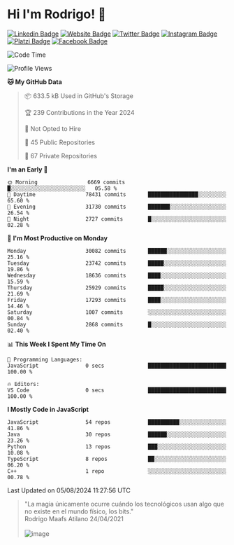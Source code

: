 # Hi I'm Rodrigo! 👋
[![Linkedin Badge](https://img.shields.io/badge/-rmaafs-blue?style=flat&logo=Linkedin&logoColor=white&link=https://www.linkedin.com/in/rmaafs/)](https://www.linkedin.com/in/rmaafs/)
[![Website Badge](https://img.shields.io/badge/-rmaafs.com-0a192f?style=flat&logo=Google-Chrome&logoColor=white&link=https://rmaafs.com)](https://rmaafs.com)
[![Twitter Badge](https://img.shields.io/badge/-@royendero-1ca0f1?style=flat&labelColor=1ca0f1&logo=twitter&logoColor=white&link=https://twitter.com/royendero)](https://twitter.com/royendero)
[![Instagram Badge](https://img.shields.io/badge/-@rmaafs-purple?style=flat&logo=instagram&logoColor=white&link=https://instagram.com/rmaafs/)](https://instagram.com/rmaafs)
[![Platzi Badge](https://img.shields.io/badge/-rmaafs-203845?style=flat&logo=Platzi&logoColor=98CA3F&link=https://platzi.com/p/rmaafs/)](https://platzi.com/p/rmaafs/)
[![Facebook Badge](https://img.shields.io/badge/-rmaafs-046CE4?style=flat&logo=Facebook&logoColor=white&link=https://www.facebook.com/rmaafs/)](https://www.facebook.com/rmaafs/)

<!--START_SECTION:waka-->
![Code Time](http://img.shields.io/badge/Code%20Time-2%2C982%20hrs%2054%20mins-blue)

![Profile Views](http://img.shields.io/badge/Profile%20Views-1-blue)

**🐱 My GitHub Data** 

> 📦 633.5 kB Used in GitHub's Storage 
 > 
> 🏆 239 Contributions in the Year 2024
 > 
> 🚫 Not Opted to Hire
 > 
> 📜 45 Public Repositories 
 > 
> 🔑 67 Private Repositories 
 > 
**I'm an Early 🐤** 

```text
🌞 Morning                6669 commits        █░░░░░░░░░░░░░░░░░░░░░░░░   05.58 % 
🌆 Daytime                78431 commits       ████████████████░░░░░░░░░   65.60 % 
🌃 Evening                31730 commits       ███████░░░░░░░░░░░░░░░░░░   26.54 % 
🌙 Night                  2727 commits        █░░░░░░░░░░░░░░░░░░░░░░░░   02.28 % 
```
📅 **I'm Most Productive on Monday** 

```text
Monday                   30082 commits       ██████░░░░░░░░░░░░░░░░░░░   25.16 % 
Tuesday                  23742 commits       █████░░░░░░░░░░░░░░░░░░░░   19.86 % 
Wednesday                18636 commits       ████░░░░░░░░░░░░░░░░░░░░░   15.59 % 
Thursday                 25929 commits       █████░░░░░░░░░░░░░░░░░░░░   21.69 % 
Friday                   17293 commits       ████░░░░░░░░░░░░░░░░░░░░░   14.46 % 
Saturday                 1007 commits        ░░░░░░░░░░░░░░░░░░░░░░░░░   00.84 % 
Sunday                   2868 commits        █░░░░░░░░░░░░░░░░░░░░░░░░   02.40 % 
```


📊 **This Week I Spent My Time On** 

```text
💬 Programming Languages: 
JavaScript               0 secs              █████████████████████████   100.00 % 

🔥 Editors: 
VS Code                  0 secs              █████████████████████████   100.00 % 
```

**I Mostly Code in JavaScript** 

```text
JavaScript               54 repos            ██████████░░░░░░░░░░░░░░░   41.86 % 
Java                     30 repos            ██████░░░░░░░░░░░░░░░░░░░   23.26 % 
Python                   13 repos            ███░░░░░░░░░░░░░░░░░░░░░░   10.08 % 
TypeScript               8 repos             ██░░░░░░░░░░░░░░░░░░░░░░░   06.20 % 
C++                      1 repo              ░░░░░░░░░░░░░░░░░░░░░░░░░   00.78 % 
```




 Last Updated on 05/08/2024 11:27:56 UTC
<!--END_SECTION:waka-->

> "La magia únicamente ocurre cuándo los tecnológicos usan algo que no existe en el mundo físico, los bits."<br>
>  Rodrigo Maafs Atilano 24/04/2021
<br><br>
![image](https://user-images.githubusercontent.com/47652130/116024039-ff6eb680-a612-11eb-8b42-290c8922697e.png)
